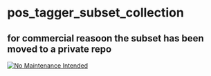 # pos_tagger_subset_collection

## for commercial reasoon the subset has been moved to a private repo

[![No Maintenance Intended](http://unmaintained.tech/badge.svg)](http://unmaintained.tech/)
